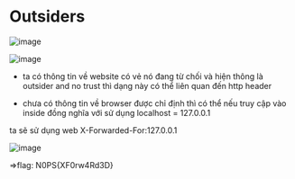 # Outsiders 

![image](https://github.com/j10nelop/m3d1r/assets/152776722/ffe74f5b-d5d8-4cfa-b6c0-621eec85f6d1)


![image](https://github.com/j10nelop/m3d1r/assets/152776722/f7ca0a68-be28-431c-a79f-88b21c8cb465)

- ta có thông tin về website có vẻ nó đang từ chối và hiện thông là outsider and no trust thì dạng này có thể liên quan đến http header

+ chưa có thông tin về browser được chỉ định thì có thể nếu truy cập vào inside đồng nghĩa với sử dụng localhost = 127.0.0.1

ta sẽ sử dụng web X-Forwarded-For:127.0.0.1 

![image](https://github.com/j10nelop/m3d1r/assets/152776722/1564d2f8-3583-4954-a238-ebc59150655b)

=>flag: N0PS{XF0rw4Rd3D}

